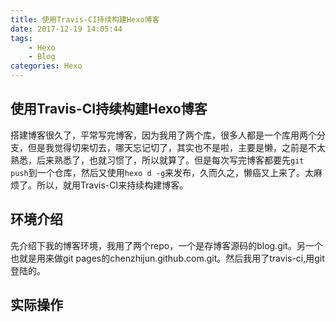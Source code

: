 ```yaml
---
title: 使用Travis-CI持续构建Hexo博客
date: 2017-12-19 14:05:44
tags:
	- Hexo
    - Blog
categories: Hexo
---
```


## 使用Travis-CI持续构建Hexo博客

搭建博客很久了，平常写完博客，因为我用了两个库，很多人都是一个库用两个分支，但是我觉得切来切去，哪天忘记切了，其实也不是啦，主要是懒，之前是不太熟悉，后来熟悉了，也就习惯了，所以就算了。但是每次写完博客都要先`git push`到一个仓库，然后又使用`hexo d -g`来发布，久而久之，懒癌又上来了。太麻烦了。所以，就用Travis-CI来持续构建博客。

## 环境介绍

先介绍下我的博客环境，我用了两个repo，一个是存博客源码的blog.git。另一个也就是用来做git pages的chenzhijun.github.com.git。然后我用了travis-ci,用git登陆的。

## 实际操作